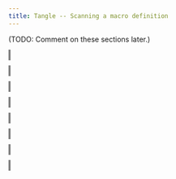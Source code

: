 ```yaml
---
title: Tangle -- Scanning a macro definition
---
```


<style>
object {
    border: 2px solid grey;
    width: 100%;
}
img {
    max-width: 100%;
}
</style>


(TODO: Comment on these sections later.)


<object type="image/svg+xml" data="tangle-163.svg"></object>


<object type="image/svg+xml" data="tangle-164.svg"></object>


<object type="image/svg+xml" data="tangle-165.svg"></object>


<object type="image/svg+xml" data="tangle-166.svg"></object>


<object type="image/svg+xml" data="tangle-167.svg"></object>


<object type="image/svg+xml" data="tangle-168.svg"></object>


<object type="image/svg+xml" data="tangle-169.svg"></object>


<object type="image/svg+xml" data="tangle-170.svg"></object>


